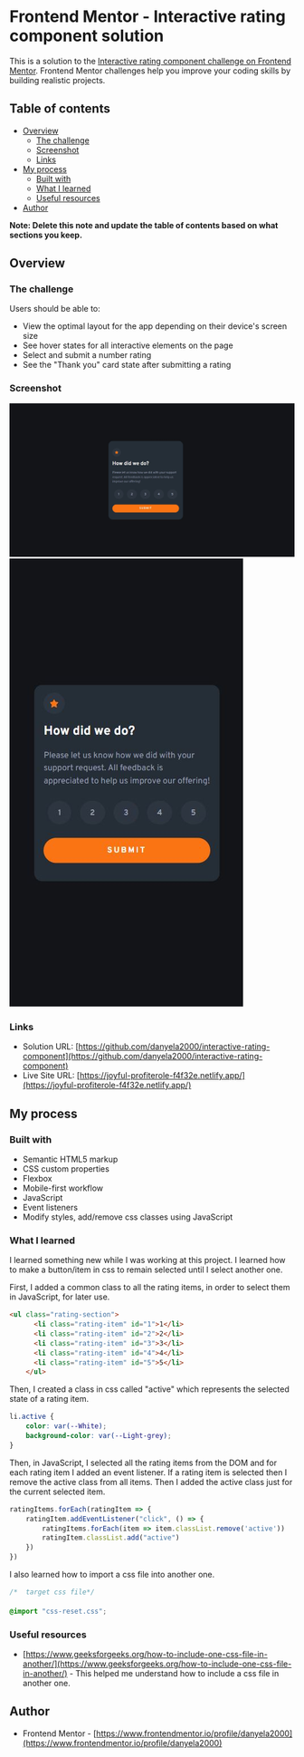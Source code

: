 # Frontend Mentor - Interactive rating component solution

This is a solution to the [Interactive rating component challenge on Frontend Mentor](https://www.frontendmentor.io/challenges/interactive-rating-component-koxpeBUmI). Frontend Mentor challenges help you improve your coding skills by building realistic projects. 

## Table of contents

- [Overview](#overview)
  - [The challenge](#the-challenge)
  - [Screenshot](#screenshot)
  - [Links](#links)
- [My process](#my-process)
  - [Built with](#built-with)
  - [What I learned](#what-i-learned)
  - [Useful resources](#useful-resources)
- [Author](#author)

**Note: Delete this note and update the table of contents based on what sections you keep.**

## Overview

### The challenge

Users should be able to:

- View the optimal layout for the app depending on their device's screen size
- See hover states for all interactive elements on the page
- Select and submit a number rating
- See the "Thank you" card state after submitting a rating

### Screenshot

![desktop screenshot](./screenshots/desktop-ss.JPG)
![mobile screenshot](./screenshots/mobile-ss.JPG)

### Links

- Solution URL: [https://github.com/danyela2000/interactive-rating-component](https://github.com/danyela2000/interactive-rating-component)
- Live Site URL: [https://joyful-profiterole-f4f32e.netlify.app/](https://joyful-profiterole-f4f32e.netlify.app/)

## My process

### Built with

- Semantic HTML5 markup
- CSS custom properties
- Flexbox
- Mobile-first workflow
- JavaScript
- Event listeners
- Modify styles, add/remove css classes using JavaScript

### What I learned
I learned something new while I was working at this project.
I learned how to make a button/item in css to remain selected until I select another one.

First, I added a common class to all the rating items, in order to select them in JavaScript, for later use.

```html
<ul class="rating-section">
      <li class="rating-item" id="1">1</li>
      <li class="rating-item" id="2">2</li>
      <li class="rating-item" id="3">3</li>
      <li class="rating-item" id="4">4</li>
      <li class="rating-item" id="5">5</li>
    </ul>
```

Then, I created a class in css called "active" which represents the selected state of a rating item.

```css
li.active {
    color: var(--White);
    background-color: var(--Light-grey);
}
```

Then, in JavaScript, I selected all the rating items from the DOM and for each rating item I added an event listener.
If a rating item is selected then I remove the active class from all items.
Then I added the active class just for the current selected item.

```js
ratingItems.forEach(ratingItem => {
    ratingItem.addEventListener("click", () => {
        ratingItems.forEach(item => item.classList.remove('active'))
        ratingItem.classList.add("active")
    })
})
```

I also learned how to import a css file into another one.

```css
/*  target css file*/

@import "css-reset.css";
```

### Useful resources

- [https://www.geeksforgeeks.org/how-to-include-one-css-file-in-another/](https://www.geeksforgeeks.org/how-to-include-one-css-file-in-another/) - This helped me understand how to include a css file in another one.

## Author
- Frontend Mentor - [https://www.frontendmentor.io/profile/danyela2000](https://www.frontendmentor.io/profile/danyela2000)


